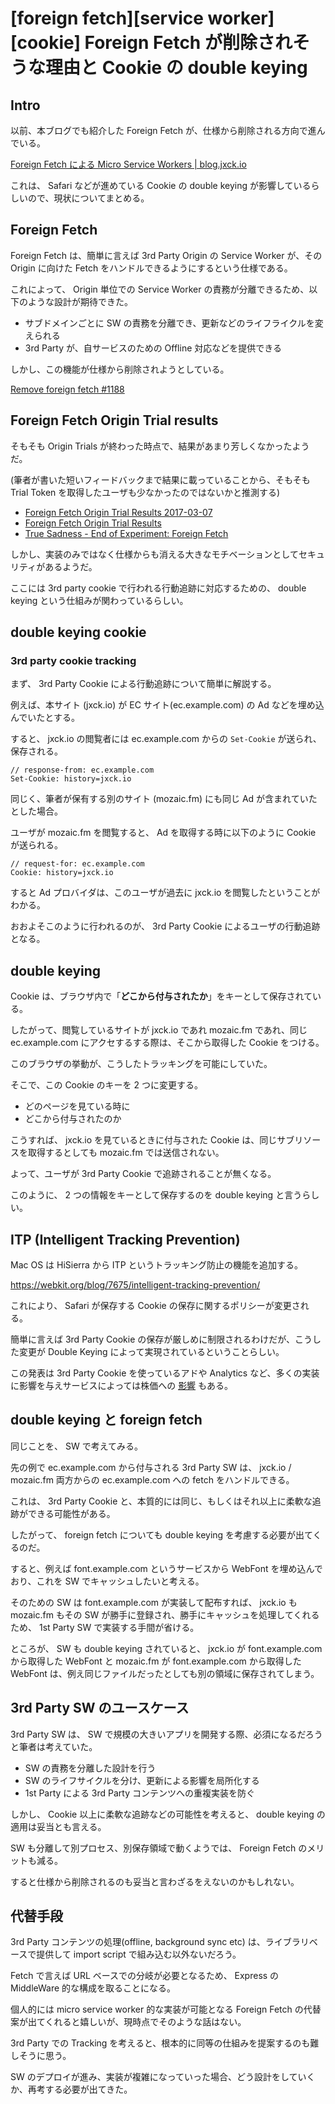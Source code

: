 # [foreign fetch][service worker][cookie] Foreign Fetch が削除されそうな理由と Cookie の double keying


## Intro

以前、本ブログでも紹介した Foreign Fetch が、仕様から削除される方向で進んでいる。

[Foreign Fetch による Micro Service Workers \| blog.jxck.io](https://blog.jxck.io/entries/2016-12-12/foreign-fetch.html)

これは、 Safari などが進めている Cookie の double keying が影響しているらしいので、現状についてまとめる。


## Foreign Fetch

Foreign Fetch は、簡単に言えば 3rd Party Origin の Service Worker が、その Origin に向けた Fetch をハンドルできるようにするという仕様である。

これによって、 Origin 単位での Service Worker の責務が分離できるため、以下のような設計が期待できた。

- サブドメインごとに SW の責務を分離でき、更新などのライフライクルを変えられる
- 3rd Party が、自サービスのための Offline 対応などを提供できる

しかし、この機能が仕様から削除されようとしている。

[Remove foreign fetch #1188](https://github.com/w3c/ServiceWorker/issues/1188)


## Foreign Fetch Origin Trial results

そもそも Origin Trials が終わった時点で、結果があまり芳しくなかったようだ。

(筆者が書いた短いフィードバックまで結果に載っていることから、そもそも Trial Token を取得したユーザも少なかったのではないかと推測する)

- [Foreign Fetch Origin Trial Results 2017-03-07](https://docs.google.com/document/d/1G3XkRy972OkYEPNmBRvdWRWPNaiSPvnnnWyYNXnkWwU/edit)
- [Foreign Fetch Origin Trial Results](https://groups.google.com/a/chromium.org/forum/?pli=1#!topic/blink-dev/pJ4PwgVcKjY)
- [True Sadness - End of Experiment: Foreign Fetch](https://groups.google.com/a/chromium.org/d/msg/blink-dev/sIzHpZVhmBE/hHXlHP7wAAAJ)

しかし、実装のみではなく仕様からも消える大きなモチベーションとしてセキュリティがあるようだ。

ここには 3rd party cookie で行われる行動追跡に対応するための、 double keying という仕組みが関わっているらしい。


## double keying cookie


### 3rd party cookie tracking

まず、 3rd Party Cookie による行動追跡について簡単に解説する。

例えば、本サイト (jxck.io) が EC サイト(ec.example.com) の Ad などを埋め込んでいたとする。

すると、 jxck.io の閲覧者には ec.example.com からの `Set-Cookie` が送られ、保存される。


```
// response-from: ec.example.com
Set-Cookie: history=jxck.io
```

同じく、筆者が保有する別のサイト (mozaic.fm) にも同じ Ad が含まれていたとした場合。

ユーザが mozaic.fm を閲覧すると、 Ad を取得する時に以下のように Cookie が送られる。


```
// request-for: ec.example.com
Cookie: history=jxck.io
```

すると Ad プロバイダは、このユーザが過去に jxck.io を閲覧したということがわかる。

おおよそこのように行われるのが、 3rd Party Cookie によるユーザの行動追跡となる。


## double keying

Cookie は、ブラウザ内で「**どこから付与されたか**」をキーとして保存されている。

したがって、閲覧しているサイトが jxck.io であれ mozaic.fm であれ、同じ ec.example.com にアクセするする際は、そこから取得した Cookie をつける。

このブラウザの挙動が、こうしたトラッキングを可能にしていた。

そこで、この Cookie のキーを 2 つに変更する。

- どのページを見ている時に
- どこから付与されたのか

こうすれば、 jxck.io を見ているときに付与された Cookie は、同じサブリソースを取得するとしても mozaic.fm では送信されない。

よって、ユーザが 3rd Party Cookie で追跡されることが無くなる。

このように、 2 つの情報をキーとして保存するのを double keying と言うらしい。


## ITP (Intelligent Tracking Prevention)

Mac OS は HiSierra から ITP というトラッキング防止の機能を追加する。

https://webkit.org/blog/7675/intelligent-tracking-prevention/

これにより、 Safari が保存する Cookie の保存に関するポリシーが変更される。

簡単に言えば 3rd Party Cookie の保存が厳しめに制限されるわけだが、こうした変更が Double Keying によって実現されているということらしい。

この発表は 3rd Party Cookie を使っているアドや Analytics など、多くの実装に影響を与えサービスによっては株価への [影響](http://adworld.hatenablog.com/entry/2017/06/13/004208) もある。


## double keying と foreign fetch

同じことを、 SW で考えてみる。

先の例で ec.example.com から付与される 3rd Party SW は、 jxck.io / mozaic.fm 両方からの ec.example.com への fetch をハンドルできる。

これは、 3rd Party Cookie と、本質的には同じ、もしくはそれ以上に柔軟な追跡ができる可能性がある。

したがって、 foreign fetch についても double keying を考慮する必要が出てくるのだ。

すると、例えば font.example.com というサービスから WebFont を埋め込んでおり、これを SW でキャッシュしたいと考える。

そのための SW は font.example.com が実装して配布すれば、 jxck.io も mozaic.fm もその SW が勝手に登録され、勝手にキャッシュを処理してくれるため、 1st Party SW で実装する手間が省ける。

ところが、 SW も double keying されていると、 jxck.io が font.example.com から取得した WebFont と mozaic.fm が font.example.com から取得した WebFont は、例え同じファイルだったとしても別の領域に保存されてしまう。


## 3rd Party SW のユースケース

3rd Party SW は、 SW で規模の大きいアプリを開発する際、必須になるだろうと筆者は考えていた。

- SW の責務を分離した設計を行う
- SW のライフサイクルを分け、更新による影響を局所化する
- 1st Party による 3rd Party コンテンツへの重複実装を防ぐ

しかし、 Cookie 以上に柔軟な追跡などの可能性を考えると、 double keying の適用は妥当とも言える。

SW も分離して別プロセス、別保存領域で動くようでは、 Foreign Fetch のメリットも減る。

すると仕様から削除されるのも妥当と言わざるをえないのかもしれない。


## 代替手段

3rd Party コンテンツの処理(offline, background sync etc) は、ライブラリベースで提供して import script で組み込む以外ないだろう。

Fetch で言えば URL ベースでの分岐が必要となるため、 Express の MiddleWare 的な構成を取ることになる。

個人的には micro service worker 的な実装が可能となる Foreign Fetch の代替案が出てくれると嬉しいが、現時点でそのような話はない。

3rd Party での Tracking を考えると、根本的に同等の仕組みを提案するのも難しそうに思う。

SW のデプロイが進み、実装が複雑になっていった場合、どう設計をしていくか、再考する必要が出てきた。
